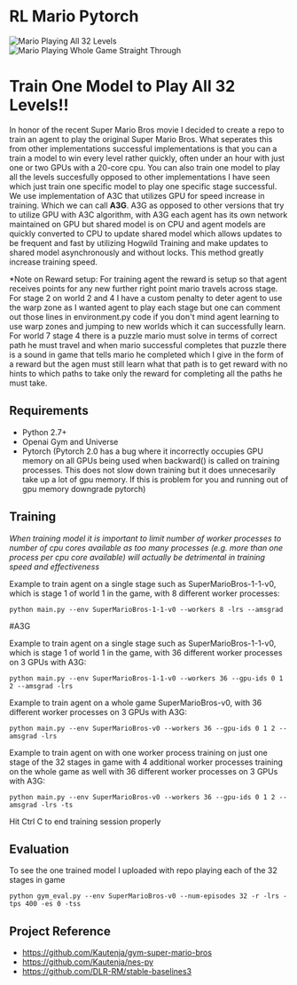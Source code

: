 # RL Mario Pytorch

![Mario Playing All 32 Levels](https://github.com/dgriff777/SuperMarioRL/blob/main/demo/demo.gif) ![Mario Playing Whole Game Straight Through](https://github.com/dgriff777/SuperMarioRL/blob/main/demo/demo2.gif) 

# Train One Model to Play All 32 Levels!!
In honor of the recent Super Mario Bros movie I decided to create a repo to train an agent to play the original Super Mario Bros. What seperates this from other implementations successful implementations is that you can a train a model to win every level rather quickly, often under an hour with just one or two GPUs with a 20-core cpu. You can also train one model to play all the levels succesfully opposed to other implementations I have seen which just train one specific model to play one specific stage successful. We use implementation of A3C that utilizes GPU for speed increase in training. Which we can call **A3G**. A3G as opposed to other versions that try to utilize GPU with A3C algorithm, with A3G each agent has its own network maintained on GPU but shared model is on CPU and agent models are quickly converted to CPU to update shared model which allows updates to be frequent and fast by utilizing Hogwild Training and make updates to shared model asynchronously and without locks. This method greatly increase training speed.

*Note on Reward setup: For training agent the reward is setup so that agent receives points for any new further right point mario travels across stage. For stage 2 on world 2 and 4 I have a custom penalty to deter agent to use the warp zone as I wanted agent to play each stage but one can comment out those lines in environment.py code if you don't mind agent learning to use warp zones and jumping to new worlds which it can successfully learn. For world 7 stage 4 there is a puzzle mario must solve in terms of correct path he must travel and when mario successful completes that puzzle there is a sound in game that tells mario he completed which I give in the form of a reward but the agen must still learn what that path is to get reward with no hints to which paths to take only the reward for completing all the paths he must take.

## Requirements

- Python 2.7+
- Openai Gym and Universe
- Pytorch (Pytorch 2.0 has a bug where it incorrectly occupies GPU memory on all GPUs being used when backward() is called on training processes. This does not slow down training but it does unnecesarily take up a lot of gpu memory. If this is problem for you and running out of gpu memory downgrade pytorch)


## Training
*When training model it is important to limit number of worker processes to number of cpu cores available as too many processes (e.g. more than one process per cpu core available) will actually be detrimental in training speed and effectiveness*

Example to train agent on a single stage such as SuperMarioBros-1-1-v0, which is stage 1 of world 1 in the game, with 8 different worker processes:

```
python main.py --env SuperMarioBros-1-1-v0 --workers 8 -lrs --amsgrad
```
#A3G


Example to train agent on a single stage such as SuperMarioBros-1-1-v0, which is stage 1 of world 1 in the game, with 36 different worker processes on 3 GPUs with A3G:

```
python main.py --env SuperMarioBros-1-1-v0 --workers 36 --gpu-ids 0 1 2 --amsgrad -lrs
```


Example to train agent on a whole game SuperMarioBros-v0, with 36 different worker processes on 3 GPUs with A3G:

```
python main.py --env SuperMarioBros-v0 --workers 36 --gpu-ids 0 1 2 --amsgrad -lrs
```

Example to train agent on with one worker process training on just one stage of the 32 stages in game with 4 additional worker processes training on the whole game as well with 36 different worker processes on 3 GPUs with A3G:

```
python main.py --env SuperMarioBros-v0 --workers 36 --gpu-ids 0 1 2 --amsgrad -lrs -ts
```

Hit Ctrl C to end training session properly


## Evaluation
To see the one trained model I uploaded with repo playing each of the 32 stages in game
```
python gym_eval.py --env SuperMarioBros-v0 --num-episodes 32 -r -lrs -tps 400 -es 0 -tss
```



## Project Reference

- https://github.com/Kautenja/gym-super-mario-bros
- https://github.com/Kautenja/nes-py
- https://github.com/DLR-RM/stable-baselines3
